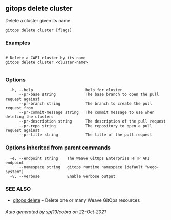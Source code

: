 ## gitops delete cluster

Delete a cluster given its name

```
gitops delete cluster [flags]
```

### Examples

```

# Delete a CAPI cluster by its name
gitops delete cluster <cluster-name>
		
```

### Options

```
  -h, --help                       help for cluster
      --pr-base string             The base branch to open the pull request against
      --pr-branch string           The branch to create the pull request from
      --pr-commit-message string   The commit message to use when deleting the clusters
      --pr-description string      The description of the pull request
      --pr-repo string             The repository to open a pull request against
      --pr-title string            The title of the pull request
```

### Options inherited from parent commands

```
  -e, --endpoint string    The Weave GitOps Enterprise HTTP API endpoint
      --namespace string   gitops runtime namespace (default "wego-system")
  -v, --verbose            Enable verbose output
```

### SEE ALSO

* [gitops delete](gitops_delete.md)	 - Delete one or many Weave GitOps resources

###### Auto generated by spf13/cobra on 22-Oct-2021
